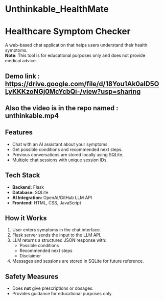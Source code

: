 # Unthinkable_HealthMate

# Healthcare Symptom Checker

A web-based chat application that helps users understand their health symptoms.  
**Note:** This tool is for educational purposes only and does not provide medical advice.

## Demo link : https://drive.google.com/file/d/18You1Ak0alD5OLyKKKzoNGj0McYcbQi-/view?usp=sharing
## Also the video is in the repo named : unthinkable.mp4
## Features
- Chat with an AI assistant about your symptoms.
- Get possible conditions and recommended next steps.
- Previous conversations are stored locally using SQLite.
- Multiple chat sessions with unique session IDs.

## Tech Stack
- **Backend:** Flask
- **Database:** SQLite
- **AI Integration:** OpenAI/GitHub LLM API
- **Frontend:** HTML, CSS, JavaScript

## How it Works
1. User enters symptoms in the chat interface.
2. Flask server sends the input to the LLM API.
3. LLM returns a structured JSON response with:
   - Possible conditions
   - Recommended next steps
   - Disclaimer
4. Messages and sessions are stored in SQLite for future reference.

## Safety Measures
- Does **not** give prescriptions or dosages.
- Provides guidance for educational purposes only.
